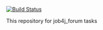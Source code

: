 [![Build Status](https://app.travis-ci.com/ikioresko/job4j_forum.svg?branch=master)](https://app.travis-ci.com/ikioresko/job4j_forum)

This repository for job4j_forum tasks